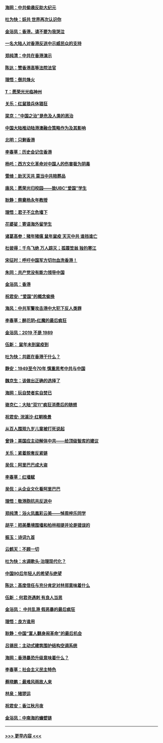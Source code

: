 #### [海网：中共偷袭反助大纪元](../pages/nsc993/n11673515.md?t=11230044) 
#### [吐为快：妖共 世界再次认识你](../pages/nsc993/n11673506.md?t=11230044) 
#### [金浴凤：香港，请不要为我哭泣](../pages/nsc993/n11673248.md?t=11230044) 
#### [一名大陆人对香港反送中示威民众的支持](../pages/nsc993/n11672615.md?t=11230044) 
#### [郑纯清：中共在香港演示](../pages/nsc993/n11670539.md?t=11230044) 
#### [陈达：赞香港高等法院法官](../pages/nsc993/n11669542.md?t=11230044) 
#### [理悟：倒共烽火](../pages/nsc993/n11668844.md?t=11230044) 
#### [T：愿荣光光临神州](../pages/nsc993/n11668421.md?t=11230044) 
#### [关乐：红鼠狼兵休猖狂](../pages/nsc993/n11668378.md?t=11230044) 
#### [梁京：“中国之治”是危及人类的恶治](../pages/nsc993/n11668328.md?t=11230044) 
#### [中国大陆推动陆港澳融合策略作为及其影响](../pages/nsc993/n11668157.md?t=11230044) 
#### [北明：只剩香港](../pages/nsc993/n11668002.md?t=11230044) 
#### [李春草：历史会记住香港](../pages/nsc993/n11667927.md?t=11230044) 
#### [杨吒：西方文化革命对中国人的伤害极为阴毒](../pages/nsc993/n11664521.md?t=11230044) 
#### [雪绮：助天灭共 莫当中共陪葬品](../pages/nsc993/n11662650.md?t=11230044) 
#### [唐风：愿荣光归校园——致UBC“爱国”学生](../pages/nsc993/n11662194.md?t=11230044) 
#### [耿静：祭奠杨永年教授](../pages/nsc993/n11662514.md?t=11230044) 
#### [理悟：君子不立危墙下](../pages/nsc993/n11662172.md?t=11230044) 
#### [花婆娑：寄语海外留学生](../pages/nsc993/n11662121.md?t=11230044) 
#### [诸葛高参：猪年猪瘟 鼠年鼠疫 天灭中共 谁挡谁亡](../pages/nsc993/n11661980.md?t=11230044) 
#### [杜彼得：千鸟飞绝 万人踪灭；孤蓑笠翁 独钓寒江](../pages/nsc993/n11661170.md?t=11230044) 
#### [宋征时：呼吁中国军方切勿血洗香港！](../pages/nsc993/n11415318.md?t=11230044) 
#### [朱同：共产党没有能力领导中国](../pages/nsc993/n11660421.md?t=11230044) 
#### [金浴凤：香港](../pages/nsc993/n11660419.md?t=11230044) 
#### [祝君安: “爱国”的概念偷换](../pages/nsc993/n11659706.md?t=11230044) 
#### [海风：中共军警攻击港中大犯下反人类罪](../pages/nsc993/n11659632.md?t=11230044) 
#### [李春草：醉花阴•红魔的最后疯狂](../pages/nsc993/n11659287.md?t=11230044) 
#### [金浴凤：2019 不是 1989](../pages/nsc993/n11657663.md?t=11230044) 
#### [伍新： 鼠年未到鼠疫到](../pages/nsc993/n11655098.md?t=11230044) 
#### [吐为快：共匪在香港干什么？](../pages/nsc993/n11654891.md?t=11230044) 
#### [静安：1949至今70年 慎重思考中共与中国](../pages/nsc993/n11651244.md?t=11230044) 
#### [魏京生：该做出正确的选择了](../pages/nsc993/n11653084.md?t=11230044) 
#### [海网：玩自焚者实自焚已](../pages/nsc993/n11652423.md?t=11230044) 
#### [骆克仁：大陆“双11”疯狂消费后的随想](../pages/nsc993/n11652305.md?t=11230044) 
#### [祝君安: 浣溪沙·红朝晚景](../pages/nsc993/n11652258.md?t=11230044) 
#### [从百人围观九岁儿童被打死说起](../pages/nsc993/n11651030.md?t=11230044) 
#### [曾铮：美国应主动解体中共——给顶级智库的建议](../pages/nsc993/n11649888.md?t=11230044) 
#### [关乐：紧着脱套反紧链](../pages/nsc993/n11649069.md?t=11230044) 
#### [吴侃：阿里巴巴成大盗](../pages/nsc993/n11645523.md?t=11230044) 
#### [李春草：红墙赋](../pages/nsc993/n11646389.md?t=11230044) 
#### [吴侃：从企业文化看阿里巴巴](../pages/nsc993/n11645476.md?t=11230044) 
#### [理悟：敬港胞抗共反送中](../pages/nsc993/n11645466.md?t=11230044) 
#### [郑纯清：浴火凤凰彩云美——悼周梓乐同学](../pages/nsc993/n11645155.md?t=11230044) 
#### [胡平：把美墨境围墙和柏林相提并论是错误的](../pages/nsc993/n11645134.md?t=11230044) 
#### [振玉：诗词九首](../pages/nsc993/n11644081.md?t=11230044) 
#### [云鹤天：不顾一切](../pages/nsc993/n11643508.md?t=11230044) 
#### [吐为快：水调歌头·治理现代化？](../pages/nsc993/n11643485.md?t=11230044) 
#### [中国90后年轻人的希望与绝望](../pages/nsc993/n11642317.md?t=11230044) 
#### [陈达：高度信任与充分肯定对林郑意味着什么](../pages/nsc993/n11641441.md?t=11230044) 
#### [伍新 ：何君尧遇刺 有良人当思](../pages/nsc993/n11641503.md?t=11230044) 
#### [金浴凤： 中共乱港  假恶暴的最后疯狂](../pages/nsc993/n11641495.md?t=11230044) 
#### [理悟：良方谁用](../pages/nsc993/n11641463.md?t=11230044) 
#### [耿静：中国“富人翻身闹革命”的最后机会](../pages/nsc993/n11640655.md?t=11230044) 
#### [吕锡民：主动式建筑围护结构空调系统](../pages/nsc993/n11640168.md?t=11230044) 
#### [海网：香港暴恐升级意味着什么？](../pages/nsc993/n11635904.md?t=11230044) 
#### [李春草：社会主义民主特色](../pages/nsc993/n11634657.md?t=11230044) 
#### [蔡晓鹏：最难风雨故人来](../pages/nsc993/n11633145.md?t=11230044) 
#### [林泉：猪猡运](../pages/nsc993/n11631469.md?t=11230044) 
#### [祝君安：香江秋月夜](../pages/nsc993/n11631440.md?t=11230044) 
#### [金浴凤：中南海的蟾嬖链](../pages/nsc993/n11631290.md?t=11230044) 

----
#### [ >>> 更早内容 <<< ](../indexes/nsc993-earlier.md)
